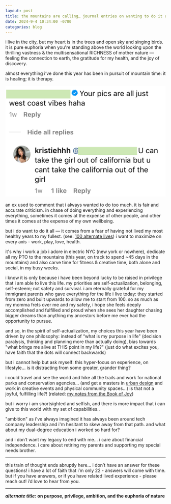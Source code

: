 ```yaml
---
layout: post
title: the mountains are calling… journal entries on wanting to do it all
date: 2024-9-4 10:34:00 -0700
categories: blog
---
```


i live in the city, but my heart is in the trees and open sky and singing birds. it is pure euphoria when you're standing above the world looking upon the thrilling vastness & the multisensational RICHNESS of mother nature — feeling the connection to earth, the gratitude for my health, and the joy of discovery.

almost everything i’ve done this year has been in pursuit of mountain time: it is healing; it is therapy.

![](../assets/blog/mountains-californiagirl.png)

an ex used to comment that i always wanted to do too much. it is fair and accurate criticism. in chase of doing everything and experiencing everything, sometimes it comes at the expense of other people, and other times it comes at the expense of my own wellbeing.

but i do want to do it all — it comes from a fear of having not lived my most healthy years to my fullest. (see: [100 alternate lives](https://kristiehuang.com/blog/2023/09/01/100-alternate-lives.html)) i want to maximize on every axis - work, play, love, health.

it's why i work a job i adore in electric NYC (new york or nowhere), dedicate all my PTO to the mountains (this year, on track to spend ~45 days in the mountains) and also carve time for fitness & creative time, both alone and social, in my busy weeks.

i know it is only because i have been beyond lucky to be raised in privilege that i am able to live this life. my priorities are self-actualization, belonging, self-esteem; not safety and survival.
i am eternally grateful for my immigrant parents who gave everything for the life i live today: they started from zero and built upwards to allow me to start from 100.
so as much as my momma frets over me and my safety, i hope she feels deeply accomplished and fulfilled and proud when she sees her daughter chasing bigger dreams than anything my ancestors before me ever had the opportunity to pursue.

and so, in the spirit of self-actualization, my choices this year have been driven by one philosophy: instead of “what is my purpose in life" (decision paralysis, thinking and planning more than actually doing), bias towards "what brings me alive at THIS point in my life?" (just do what excites you, have faith that the dots will connect backwards)

but i cannot help but ask myself: this hyper-focus on experience, on lifestyle… is it distracting from some greater, grander thing?

i could travel and see the world and hike all the trails and work for national parks and conservation agencies… (and get a masters in [urban design](https://kristiehuang.notion.site/Notes-from-Happy-City-3853825904dc4e8080564b0a7b427fe5?pvs=4) and work in creative events and physical community spaces…) is that not a joyful, fulfilling life?! (related: [my notes from the Book of Joy](https://kristiehuang.notion.site/Highlights-from-The-Book-of-Joy-by-Dalai-Lama-Desmond-Tutu-806b28190f1d45309f6892ecd29680b1?pvs=4))

but i worry i am shortsighted and selfish, and there is more impact that i can give to this world with my set of capabilities..

"ambition" as i've always imagined it has always been around tech company leadership and i'm hesitant to skew away from that path. and what about my dual-degree education i worked so hard for?

and i don’t want my legacy to end with me… i care about financial independence. i care about retiring my parents and supporting my special needs brother.

---

this train of thought ends abruptly here… i don’t have an answer for these questions! i have a lot of faith that i’m only 22 - answers will come with time. but if you have answers, or if you have related lived experience - please reach out! i’d love to hear from you.

---

**_alternate title:_** **on purpose, privilege, ambition, and the euphoria of nature**
